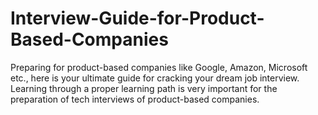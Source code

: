 # Interview-Guide-for-Product-Based-Companies
Preparing for product-based companies like Google, Amazon, Microsoft etc., here is your ultimate guide for cracking your dream job interview. Learning through a proper learning path is very important for the preparation of tech interviews of product-based companies.
